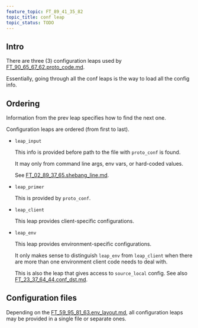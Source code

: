 ```yaml
---
feature_topic: FT_89_41_35_82
topic_title: conf leap
topic_status: TODO
---
```


## Intro

There are three (3) configuration leaps used by [FT_90_65_67_62.proto_code.md][FT_90_65_67_62.proto_code.md].

Essentially, going through all the conf leaps is the way to load all the config info.

## Ordering

Information from the prev leap specifies how to find the next one.

Configuration leaps are ordered (from first to last).

*   `leap_input`

    This info is provided before path to the file with `proto_conf` is found.

    It may only from command line args, env vars, or hard-coded values.

    See [FT_02_89_37_65.shebang_line.md][FT_02_89_37_65.shebang_line.md].

*   `leap_primer`

    This is provided by `proto_conf`.

*   `leap_client`

    This leap provides client-specific configurations.

*   `leap_env`

    This leap provides environment-specific configurations.

    It only makes sense to distinguish `leap_env` from `leap_client` when there are more than one environment
    client code needs to deal with.

    This is also the leap that gives access to `source_local` config.
    See also [FT_23_37_64_44.conf_dst.md][FT_23_37_64_44.conf_dst.md].

## Configuration files

Depending on the [FT_59_95_81_63.env_layout.md][FT_59_95_81_63.env_layout.md], all configuration leaps
may be provided in a single file or separate ones.

[FT_63_61_24_94.protoprimer_dictionary.md]: FT_63_61_24_94.protoprimer_dictionary.md
[FT_90_65_67_62.proto_code.md]: FT_90_65_67_62.proto_code.md
[FT_75_87_82_46.entry_script.md]: FT_75_87_82_46.entry_script.md
[FT_59_95_81_63.env_layout.md]: FT_59_95_81_63.env_layout.md
[FT_02_89_37_65.shebang_line.md]: FT_02_89_37_65.shebang_line.md
[FT_23_37_64_44.conf_dst.md]: FT_23_37_64_44.conf_dst.md
